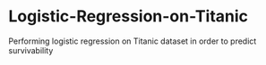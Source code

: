 # Logistic-Regression-on-Titanic
Performing logistic regression on Titanic dataset in order to predict survivability

